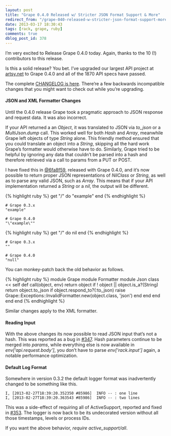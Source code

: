 ```yaml
---
layout: post
title: "Grape 0.4.0 Released w/ Stricter JSON Format Support & More"
redirect_from: "/grape-040-released-w-stricter-json-format-support-more/"
date: 2013-03-17 18:30:43
tags: [rack, grape, ruby]
comments: true
dblog_post_id: 378
---
```

I’m very excited to Release Grape 0.4.0 today. Again, thanks to the 10 (!) contributors to this release.

Is this a solid release? You bet. I’ve upgraded our largest API project at [artsy.net](https://artsy.net) to Grape 0.4.0 and all of the 1870 API specs have passed.

The complete [CHANGELOG is here](https://github.com/ruby-grape/grape/blob/master/CHANGELOG.md). There’re a few backwards incompatible changes that you might want to check out while you’re upgrading.

#### JSON and XML Formatter Changes

Until the 0.4.0 release Grape took a pragmatic approach to JSON response and request data. It was also incorrect.

If your API returned a an _Object_, it was translated to JSON via _to_json_ or a _MultiJson.dump_ call. This worked well for both _Hash_ and _Array_, meanwhile Grape left objects of type _String_ alone. This friendly method ensured that you could translate an object into a _String_, skipping all the hard work Grape’s formatter would otherwise have to do. Similarly, Grape tried to be helpful by ignoring any data that couldn’t be parsed into a hash and therefore retrieved via a call to params from a PUT or POST.

I have fixed this in [@6fa8f59](https://github.com/ruby-grape/grape/commit/6fa8f59e0475f926682168ad4f0bbb2f72df96a3), released with Grape 0.4.0, and it’s now possible to return proper JSON representations of _NilClass_ or _String_, as well as to parse any valid JSON, such as _Array_. This means that if your API implementation returned a _String_ or a _nil_, the output will be different.

{% highlight ruby %}
get "/" do
 "example"
end
{% endhighlight %}

```
# Grape 0.3.x
"example"

# Grape 0.4.0
"\"example\""
```

{% highlight ruby %}
get "/" do
 nil
end
{% endhighlight %}

```
# Grape 0.3.x
""

# Grape 0.4.0
"null"
```

You can monkey-patch back the old behavior as follows.

{% highlight ruby %}
module Grape
 module Formatter
   module Json
     class << self
       def call(object, env)
         return object if ! object || object.is_a?(String)
         return object.to_json if object.respond_to?(:to_json)
         raise Grape::Exceptions::InvalidFormatter.new(object.class, 'json')
       end
     end
   end
 end
end
{% endhighlight %}

Similar changes apply to the XML formatter.

#### Reading Input

With the above changes its now possible to read JSON input that’s not a hash. This was reported as a bug in [#347](https://github.com/ruby-grape/grape/issues/347). Hash parameters continue to be merged into _params_, while everything else is now available in _env[‘api.request.body’]_, you don’t have to parse _env[‘rack.input’]_ again, a notable performance optimization.

#### Default Log Format

Somewhere in version 0.3.2 the default logger format was inadvertently changed to be something like this.

```
I, [2013-02-27T18:39:20.352350 #85986]  INFO -- : one line
I, [2013-02-27T18:39:20.363543 #85986]  INFO -- : two lines
```

This was a side-effect of requiring all of ActiveSupport, reported and fixed in [#353](https://github.com/ruby-grape/grape/issues/353). The logger is now back to be its undecorated version without all those timestamps, levels or process IDs.

If you want the above behavior, _require active_support/all_.
